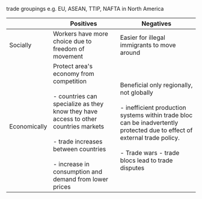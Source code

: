 trade groupings e.g. EU, ASEAN, TTIP, NAFTA in North America

|  | Positives | Negatives |
| ---- | ---- | ---- |
| Socially | Workers have more choice due to freedom of movement | Easier for illegal immigrants to move around |
| Economically | Protect area's economy from competition<br><br>- countries can specialize as they know they have access to other countries markets<br><br>- trade increases between countries<br><br>- increase in consumption and demand from lower prices | Beneficial only regionally, not globally<br><br>- inefficient production systems within trade bloc can be inadvertently protected due to effect of external trade policy.<br><br>- Trade wars - trade blocs lead to trade disputes |
